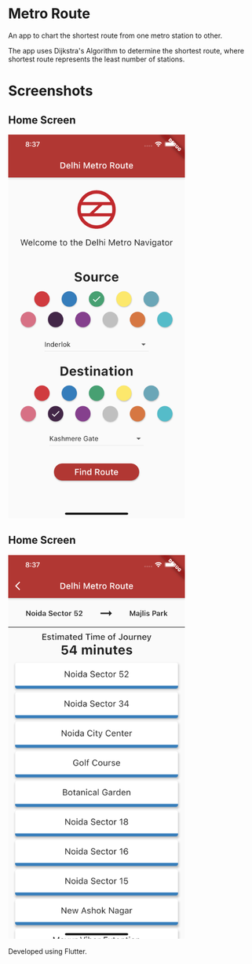 # Metro Route

An app to chart the shortest route from one metro station to other.

The app uses Dijkstra's Algorithm to determine the shortest route, where shortest route represents the least number of stations.

# Screenshots

## Home Screen
<img src="/HomeScreen.png" width="360" height="780">

## Home Screen
<img src="/RouteScreen.png" width="360" height="780">

Developed using Flutter.